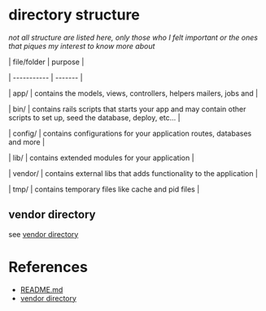 # directory structure

_not all structure are listed here, only those who I felt important or the ones that piques my interest to know more about_

| file/folder | purpose |

| ----------- | ------- |

| app/        | contains the models, views, controllers, helpers mailers, jobs and |

| bin/        | contains rails scripts that starts your app and may contain other scripts to set up, seed the database, deploy, etc... |

| config/     | contains configurations for your application routes, databases and more |

| lib/        | contains extended modules for your application |

| vendor/ | contains external libs that adds functionality to the application |

| tmp/ | contains temporary files like cache and pid files |




## vendor directory

see [vendor directory](./vendor%20directory.md)




# References

- [README.md](./../README.md)
- [vendor directory](./vendor%20directory.md)
